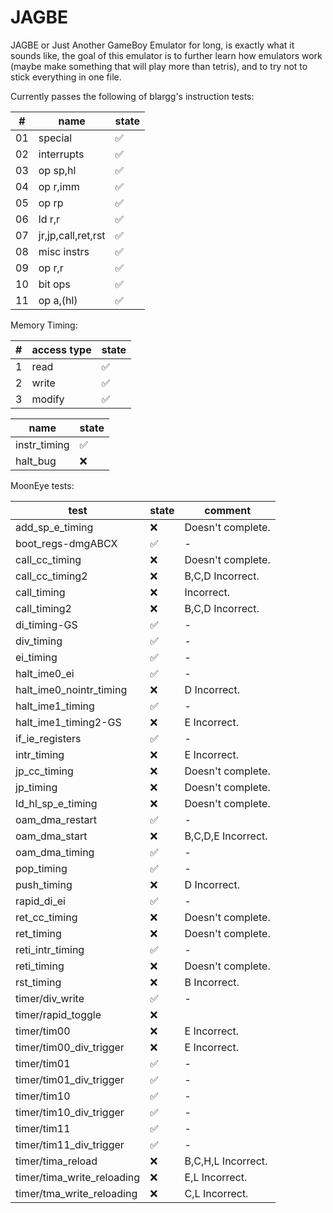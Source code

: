 # JAGBE
JAGBE or Just Another GameBoy Emulator for long, is exactly what it sounds like,
the goal of this emulator is to further learn how emulators work (maybe make something that will play more than tetris),
and to try not to stick everything in one file.

Currently passes the following of blargg's instruction tests:

|#|name|state|
|-|-|-|
|01|special|:white_check_mark:|
|02|interrupts|:white_check_mark:|
|03|op sp,hl|:white_check_mark:|
|04|op r,imm|:white_check_mark:|
|05|op rp|:white_check_mark:|
|06|ld r,r|:white_check_mark:|
|07|jr,jp,call,ret,rst|:white_check_mark:|
|08|misc instrs|:white_check_mark:|
|09|op r,r|:white_check_mark:|
|10|bit ops|:white_check_mark:|
|11|op a,(hl)|:white_check_mark:|

Memory Timing:

|#|access type|state|
|-|-|-|
|1|read|:white_check_mark:|
|2|write|:white_check_mark:|
|3|modify|:white_check_mark:|

|name|state|
|-|-|
|instr_timing|:white_check_mark:|
|halt_bug|:x:|

MoonEye tests:

|test|state|comment|
|-|-|-|
|add_sp_e_timing|:x:|Doesn't complete.|
|boot_regs-dmgABCX|:white_check_mark:|-|
|call_cc_timing|:x:|Doesn't complete.|
|call_cc_timing2|:x:|B,C,D Incorrect.|
|call_timing|:x:|Incorrect.|
|call_timing2|:x:|B,C,D Incorrect.|
|di_timing-GS|:white_check_mark:|-|
|div_timing|:white_check_mark:|-|
|ei_timing|:white_check_mark:|-|
|halt_ime0_ei|:white_check_mark:|-|
|halt_ime0_nointr_timing|:x:|D Incorrect.|
|halt_ime1_timing|:white_check_mark:|-|
|halt_ime1_timing2-GS|:x:|E Incorrect.|
|if_ie_registers|:white_check_mark:|-|
|intr_timing|:x:|E Incorrect.|
|jp_cc_timing|:x:|Doesn't complete.|
|jp_timing|:x:|Doesn't complete.|
|ld_hl_sp_e_timing|:x:|Doesn't complete.|
|oam_dma_restart|:white_check_mark:|-|
|oam_dma_start|:x:|B,C,D,E Incorrect.|
|oam_dma_timing|:white_check_mark:|-|
|pop_timing|:white_check_mark:|-|
|push_timing|:x:|D Incorrect.|
|rapid_di_ei|:white_check_mark:|-|
|ret_cc_timing|:x:|Doesn't complete.|
|ret_timing|:x:|Doesn't complete.|
|reti_intr_timing|:white_check_mark:|-|
|reti_timing|:x:|Doesn't complete.|
|rst_timing|:x:|B Incorrect.|
|timer/div_write|:white_check_mark:|-|
|timer/rapid_toggle|:x:| |
|timer/tim00|:x:|E Incorrect.|
|timer/tim00_div_trigger|:x:|E Incorrect.|
|timer/tim01|:white_check_mark:|-|
|timer/tim01_div_trigger|:white_check_mark:|-|
|timer/tim10|:white_check_mark:|-|
|timer/tim10_div_trigger|:white_check_mark:|-|
|timer/tim11|:white_check_mark:|-|
|timer/tim11_div_trigger|:white_check_mark:|-|
|timer/tima_reload|:x:|B,C,H,L Incorrect.|
|timer/tima_write_reloading|:x:|E,L Incorrect.|
|timer/tma_write_reloading|:x:|C,L Incorrect.|
